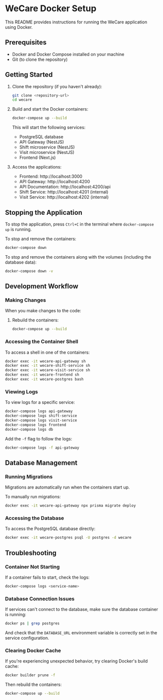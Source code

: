# WeCare Docker Setup

This README provides instructions for running the WeCare application using Docker.

## Prerequisites

- Docker and Docker Compose installed on your machine
- Git (to clone the repository)

## Getting Started

1. Clone the repository (if you haven't already):

   ```bash
   git clone <repository-url>
   cd wecare
   ```

2. Build and start the Docker containers:

   ```bash
   docker-compose up --build
   ```

   This will start the following services:

   - PostgreSQL database
   - API Gateway (NestJS)
   - Shift microservice (NestJS)
   - Visit microservice (NestJS)
   - Frontend (Next.js)

3. Access the applications:
   - Frontend: http://localhost:3000
   - API Gateway: http://localhost:4200
   - API Documentation: http://localhost:4200/api
   - Shift Service: http://localhost:4201 (internal)
   - Visit Service: http://localhost:4202 (internal)

## Stopping the Application

To stop the application, press `Ctrl+C` in the terminal where `docker-compose up` is running.

To stop and remove the containers:

```bash
docker-compose down
```

To stop and remove the containers along with the volumes (including the database data):

```bash
docker-compose down -v
```

## Development Workflow

### Making Changes

When you make changes to the code:

1. Rebuild the containers:
   ```bash
   docker-compose up --build
   ```

### Accessing the Container Shell

To access a shell in one of the containers:

```bash
docker exec -it wecare-api-gateway sh
docker exec -it wecare-shift-service sh
docker exec -it wecare-visit-service sh
docker exec -it wecare-frontend sh
docker exec -it wecare-postgres bash
```

### Viewing Logs

To view logs for a specific service:

```bash
docker-compose logs api-gateway
docker-compose logs shift-service
docker-compose logs visit-service
docker-compose logs frontend
docker-compose logs db
```

Add the `-f` flag to follow the logs:

```bash
docker-compose logs -f api-gateway
```

## Database Management

### Running Migrations

Migrations are automatically run when the containers start up.

To manually run migrations:

```bash
docker exec -it wecare-api-gateway npx prisma migrate deploy
```

### Accessing the Database

To access the PostgreSQL database directly:

```bash
docker exec -it wecare-postgres psql -U postgres -d wecare
```

## Troubleshooting

### Container Not Starting

If a container fails to start, check the logs:

```bash
docker-compose logs <service-name>
```

### Database Connection Issues

If services can't connect to the database, make sure the database container is running:

```bash
docker ps | grep postgres
```

And check that the `DATABASE_URL` environment variable is correctly set in the service configuration.

### Clearing Docker Cache

If you're experiencing unexpected behavior, try clearing Docker's build cache:

```bash
docker builder prune -f
```

Then rebuild the containers:

```bash
docker-compose up --build
```
